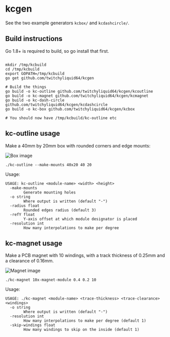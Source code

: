 # kcgen

See the two example generators `kcbox/` and `kcdashcircle/`.

## Build instructions

Go 1.8+ is required to build, so go install that first.

```shell

mkdir /tmp/kcbuild
cd /tmp/kcbuild
export GOPATH=/tmp/kcbuild
go get github.com/twitchyliquid64/kcgen

# Build the things
go build -o kc-outline github.com/twitchyliquid64/kcgen/kcoutline
go build -o kc-magnet github.com/twitchyliquid64/kcgen/kcmagnet
go build -o kc-dash-circle github.com/twitchyliquid64/kcgen/kcdashcircle
go build -o kc-box github.com/twitchyliquid64/kcgen/kcbox

# You should now have /tmp/kcbuild/kc-outline etc
```
## kc-outline  usage

Make a 40mm by 20mm box with rounded corners and edge mounts:

![Box image](https://raw.githubusercontent.com/twitchyliquid64/kcgen/master/kcoutline%2040x20.png)

```shell
./kc-outline --make-mounts 40x20 40 20
```

Usage:

```
USAGE: kc-outline <module-name> <width> <height>
  -make-mounts
    	Generate mounting holes
  -o string
    	Where output is written (default "-")
  -radius float
    	Rounded edges radius (default 3)
  -refY float
    	Y-axis offset at which module designator is placed
  -resolution int
    	How many interpolations to make per degree
```

## kc-magnet usage

Make a PCB magnet with 10 windings, with a track thickness of 0.25mm and a clearance of 0.16mm.

![Magnet image](https://raw.githubusercontent.com/twitchyliquid64/kcgen/master/kcmagnet.png)

```shell
./kc-magnet 10x-magnet-module 0.4 0.2 10
```

Usage:

```
USAGE: ./kc-magnet <module-name> <trace-thickness> <trace-clearance> <windings>
  -o string
    	Where output is written (default "-")
  -resolution int
    	How many interpolations to make per degree (default 1)
  -skip-windings float
    	How many windings to skip on the inside (default 1)
```

